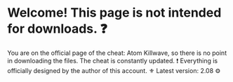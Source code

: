 # Welcome! This page is not intended for downloads. ❓
You are on the official page of the cheat: Atom Killwave, so there is no point in downloading the files. The cheat is constantly updated. ❗
Everything is officially designed by the author of this account. ⚜
Latest version: 2.08 ⚙

